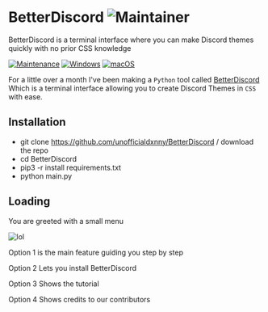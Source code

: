 # BetterDiscord ![Maintainer](https://img.shields.io/badge/maintainer-unofficialdxnny-blue)
BetterDiscord is a terminal interface where you can make Discord themes quickly with no prior CSS knowledge

[![Maintenance](https://img.shields.io/badge/Maintained%3F-no-red.svg)](https://GitHub.com/Naereen/StrapDown.js/graphs/commit-activity) [![Windows](https://svgshare.com/i/ZhY.svg)](https://svgshare.com/i/ZhY.svg) [![macOS](https://svgshare.com/i/ZjP.svg)](https://svgshare.com/i/ZjP.svg) 



For a little over a month I've been making a `Python` tool called <a href="https://github.com/unofficialdxnny/BetterDiscord" target="blank">BetterDiscord</a> Which is a terminal interface allowing you to create Discord Themes in `CSS` with ease.


## Installation
- git clone https://github.com/unofficialdxnny/BetterDiscord / download the repo
- cd BetterDiscord
- pip3 -r install requirements.txt
- python main.py


## Loading

You are greeted with a small menu

![lol](https://dev-to-uploads.s3.amazonaws.com/uploads/articles/ef86sz2rs7klyn01n1wl.png)


 Option 1 is the main feature guiding you step by step 

 Option 2 Lets you install BetterDiscord

 Option 3 Shows the tutorial

 Option 4 Shows credits to our contributors

 
